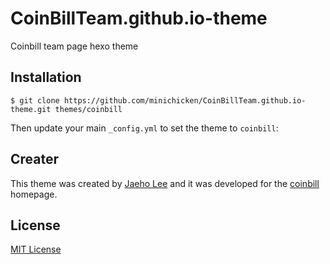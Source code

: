 # CoinBillTeam.github.io-theme
Coinbill team page hexo theme


## Installation

```
$ git clone https://github.com/minichicken/CoinBillTeam.github.io-theme.git themes/coinbill
```

Then update your main `_config.yml` to set the theme to `coinbill`:

## Creater

This theme was created by [Jaeho Lee](https://github.com/minichicken) and it was developed for the [coinbill](https://github.com/CoinBillTeam) homepage.

## License

[MIT License](https://github.com/CoinBillTeam/CoinBillTeam.github.io-theme/blob/master/LICENSE)